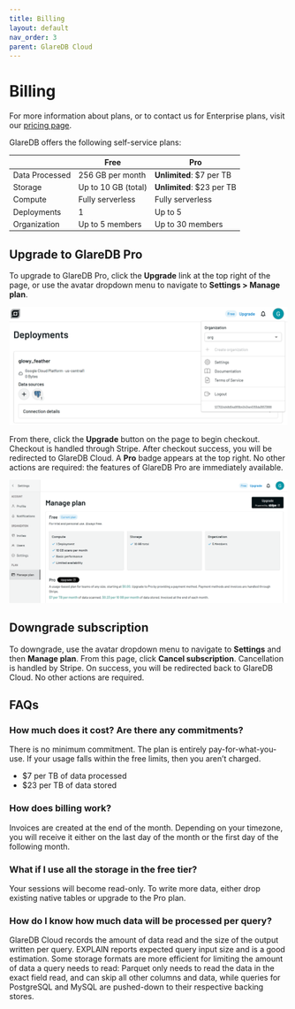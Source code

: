 ```yaml
---
title: Billing
layout: default
nav_order: 3
parent: GlareDB Cloud
---
```


# Billing

For more information about plans, or to contact us for Enterprise plans, visit
our [pricing page].

GlareDB offers the following self-service plans:

|                | Free                | Pro                       |
| -------------- | ------------------- | ------------------------- |
| Data Processed | 256 GB per month    | **Unlimited**: $7 per TB  |
| Storage        | Up to 10 GB (total) | **Unlimited**: $23 per TB |
| Compute        | Fully serverless    | Fully serverless          |
| Deployments    | 1                   | Up to 5                   |
| Organization   | Up to 5 members     | Up to 30 members          |

## Upgrade to GlareDB Pro

To upgrade to GlareDB Pro, click the **Upgrade** link at the top right of the
page, or use the avatar dropdown menu to navigate to **Settings > Manage plan**.

![upgrade]

From there, click the **Upgrade** button on the page to begin checkout. Checkout
is handled through Stripe. After checkout success, you will be redirected to
GlareDB Cloud. A **Pro** badge appears at the top right. No other actions are
required: the features of GlareDB Pro are immediately available.

![manage]

## Downgrade subscription

To downgrade, use the avatar dropdown menu to navigate to **Settings** and then
**Manage plan**. From this page, click **Cancel subscription**. Cancellation is
handled by Stripe. On success, you will be redirected back to GlareDB Cloud. No
other actions are required.

## FAQs

### How much does it cost? Are there any commitments?

There is no minimum commitment. The plan is entirely pay-for-what-you-use. If
your usage falls within the free limits, then you aren’t charged.

- $7 per TB of data processed
- $23 per TB of data stored

### How does billing work?

Invoices are created at the end of the month. Depending on your timezone, you
will receive it either on the last day of the month or the first day of the
following month.

### What if I use all the storage in the free tier?

Your sessions will become read-only. To write more data, either drop existing
native tables or upgrade to the Pro plan.

### How do I know how much data will be processed per query?

GlareDB Cloud records the amount of data read and the size of the output written
per query. EXPLAIN reports expected query input size and is a good estimation.
Some storage formats are more efficient for limiting the amount of data a query
needs to read: Parquet only needs to read the data in the exact field read, and
can skip all other columns and data, while queries for PostgreSQL and MySQL are
pushed-down to their respective backing stores.

[pricing page]: https://glaredb.com/pricing
[upgrade]: /assets/images/cloud/billing/upgrade.png
[manage]: /assets/images/cloud/billing/manage-plan.png
